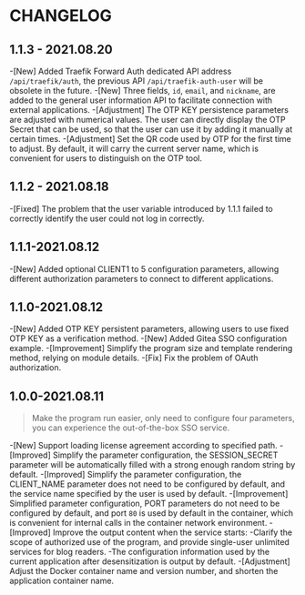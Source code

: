 # CHANGELOG

## 1.1.3 - 2021.08.20

-[New] Added Traefik Forward Auth dedicated API address `/api/traefik/auth`, the previous API `/api/traefik-auth-user` will be obsolete in the future.
-[New] Three fields, `id`, `email`, and `nickname`, are added to the general user information API to facilitate connection with external applications.
-[Adjustment] The OTP KEY persistence parameters are adjusted with numerical values. The user can directly display the OTP Secret that can be used, so that the user can use it by adding it manually at certain times.
-[Adjustment] Set the QR code used by OTP for the first time to adjust. By default, it will carry the current server name, which is convenient for users to distinguish on the OTP tool.

## 1.1.2 - 2021.08.18

-[Fixed] The problem that the user variable introduced by 1.1.1 failed to correctly identify the user could not log in correctly.

## 1.1.1-2021.08.12

-[New] Added optional CLIENT1 to 5 configuration parameters, allowing different authorization parameters to connect to different applications.

## 1.1.0-2021.08.12

-[New] Added OTP KEY persistent parameters, allowing users to use fixed OTP KEY as a verification method.
-[New] Added Gitea SSO configuration example.
-[Improvement] Simplify the program size and template rendering method, relying on module details.
-[Fix] Fix the problem of OAuth authorization.

## 1.0.0-2021.08.11

> Make the program run easier, only need to configure four parameters, you can experience the out-of-the-box SSO service.

-[New] Support loading license agreement according to specified path.
-[Improved] Simplify the parameter configuration, the SESSION_SECRET parameter will be automatically filled with a strong enough random string by default.
-[Improved] Simplify the parameter configuration, the CLIENT_NAME parameter does not need to be configured by default, and the service name specified by the user is used by default.
-[Improvement] Simplified parameter configuration, PORT parameters do not need to be configured by default, and port `80` is used by default in the container, which is convenient for internal calls in the container network environment.
-[Improved] Improve the output content when the service starts:
  -Clarify the scope of authorized use of the program, and provide single-user unlimited services for blog readers.
  -The configuration information used by the current application after desensitization is output by default.
-[Adjustment] Adjust the Docker container name and version number, and shorten the application container name.